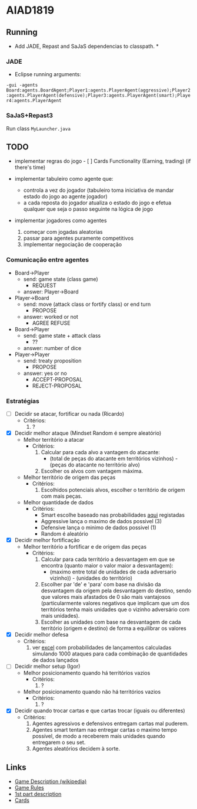 # AIAD1819

## Running
* Add JADE, Repast and SaJaS dependencias to classpath. *
### JADE
* Eclipse running arguments:

`-gui -agents Board:agents.BoardAgent;Player1:agents.PlayerAgent(aggressive);Player2:agents.PlayerAgent(defensive);Player3:agents.PlayerAgent(smart);Player4:agents.PlayerAgent`

### SaJaS+Repast3

Run class `MyLauncher.java`

## TODO
* implementar regras do jogo
	  - [ ] Cards Functionality (Earning, trading) (if there's time)

* implementar tabuleiro como agente que:
  * controla a vez do jogador (tabuleiro toma iniciativa de mandar estado do jogo ao agente jogador)
  * a cada reposta do jogador atualiza o estado do jogo e efetua qualquer que seja o passo seguinte na lógica de jogo
* implementar jogadores como agentes
  1. começar com jogadas aleatorias
  2. passar para agentes puramente competitivos
  3. implementar negociação de cooperação

### Comunicação entre agentes
* Board->Player 
	* send: game state (class game) 
		* REQUEST 
	* answer: Player->Board
* Player->Board 
	* send: move (attack class or fortify class) or end turn 
		* PROPOSE 
	* answer: worked or not 
		* AGREE REFUSE
* Board->Player 
	* send: game state + attack class 
		* ??
	* answer: number of dice
* Player->Player 
	* send: treaty proposition
		* PROPOSE
	* answer: yes or no
		* ACCEPT-PROPOSAL
		* REJECT-PROPOSAL

### Estratégias
- [ ] Decidir se atacar, fortificar ou nada (Ricardo)
	* Critérios: 
		1. ?
- [X] Decidir melhor ataque (Mindset Random é sempre aleatório)
	* Melhor território a atacar
		* Critérios:
			1. Calcular para cada alvo a vantagem do atacante:
				* (total de peças do atacante em territórios vizinhos) - (peças do atacante no território alvo)
			2. Escolher os alvos com vantagem máxima.
	* Melhor território de origem das peças
		* Critérios:
			1. Escolhidos potenciais alvos, escolher o território de origem com mais peças.
	* Melhor quantidade de dados
		* Critérios:
			* Smart escolhe baseado nas probabilidades [aqui](https://github.com/rmcarvalho/AIAD1819/blob/master/docs/dice_roll_odds.xlsx) registadas
			* Aggressive lança o maximo de dados possivel (3)
			* Defensive lança o minimo de dados possivel (1)
			* Random é aleatório
- [X] Decidir melhor fortificação
	* Melhor território a fortificar e de origem das peças
		* Critérios:
			1. Calcular para cada território a desvantagem em que se encontra (quanto maior o valor maior a desvantagem):
				* (maximo entre total de unidades de cada adversario vizinho)) - (unidades do território)
			2. Escolher par 'de' e 'para' com base na divisão da desvantagem da origem pela desvantagem do destino, sendo que valores mais afastados de 0 são mais vantajosos (particularmente valores negativos que implicam que um dos territórios tenha mais unidades que o vizinho adversário com mais unidades).
			3. Escolher as unidades com base na desvantagem de cada território (origem e destino) de forma a equilibrar os valores
- [X] Decidir melhor defesa
	* Critérios:
		1. ver [excel](https://github.com/rmcarvalho/AIAD1819/blob/master/docs/dice_roll_odds.xlsx) com probabilidades de lançamentos calculadas simulando 1000 ataques para cada combinação de quantidades de dados lançados
- [ ] Decidir melhor setup (Igor)
	* Melhor posicionamento quando há territórios vazios
		* Critérios:
			1. ?
	* Melhor posicionamento quando não há territórios vazios
		* Critérios:
			1. ?
- [X] Decidir quando trocar cartas e que cartas trocar (iguais ou diferentes)
	* Critérios:
		1. Agentes agressivos e defensivos entregam cartas mal puderem.
		2. Agentes smart tentam nao entregar cartas o maximo tempo possível, de modo a receberem mais unidades quando entregarem o seu set.
		3. Agentes aleatórios decidem à sorte. 

## Links  
  * [Game Description (wikipedia)](https://en.wikipedia.org/wiki/Risk_(game))
  * [Game Rules](http://www.ultraboardgames.com/risk/game-rules.php)
  * [1st part description](https://github.com/rmcarvalho/AIAD1819/blob/master/docs/proj1_definicao.pdf)
  * [Cards](https://drive.google.com/drive/folders/0BwJ1gMT0fLRPSWFISFNQNkVCZVk)

